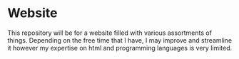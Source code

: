 # Website

This repository will be for a website filled with various assortments of things. Depending on the free time that I have, I may improve and streamline it however my expertise on html and programming languages is very limited.
